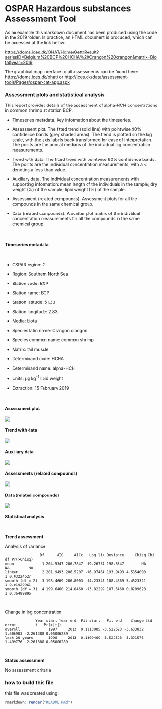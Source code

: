 OSPAR Hazardous substances Assessment Tool
================

As an example this markdown document has been produced using the code in
the 2019 folder. In practice, an HTML document is produced, which can be
accessed at the link below:

<https://dome.ices.dk/OHAT/Home/GettrResult?seriesID=Belgium%20BCP%20HCHA%20Crangon%20crangon&matrix=Biota&year=2019>

The graphical map interface to all assessments can be found here:
<https://dome.ices.dk/ohat/> or
<http://ices.dk/data/assessment-tools/Pages/ospar-cat-app.aspx>

### Assessment plots and statistical analysis

This report provides details of the assessment of alpha-HCH
concentrations in common shrimp at station BCP.

<ul>

<li class="gap">

Timeseries metadata. Key information about the timeseries.

</li>

<li class="gap">

Assessment plot. The fitted trend (solid line) with pointwise 90%
confidence bands (grey shaded areas). The trend is plotted on the log
scale, with the axis labels back-transformed for ease of interpretation.
The points are the annual medians of the individual log concentration
measurements.

</li>

<li class="gap">

Trend with data. The fitted trend with pointwise 90% confidence bands.
The points are the individual concentration measurements, with a \<
denoting a less-than value.

</li>

<li class="gap">

Auxiliary data. The individual concentration measurements with
supporting information: mean length of the individuals in the sample;
dry weight (%) of the sample; lipid weight (%) of the sample.

</li>

<li class="gap">

Assessment (related compounds). Assessment plots for all the compounds
in the same chemical group.

</li>

<li class="gap">

Data (related compounds). A scatter plot matrix of the individual
concentration measurements for all the compounds in the same chemical
group.

</li>

</ul>

<br>

#### Timeseries metadata

<br>

<ul>

<li>

OSPAR region: 2

</li>

<li>

Region: Southern North Sea

</li>

<li>

Station code: BCP

</li>

<li>

Station name: BCP

</li>

<li>

Station latitude: 51.33

</li>

<li class="gap">

Station longitude: 2.83

</li>

<li>

Media: biota

</li>

<li>

Species latin name: Crangon crangon

</li>

<li>

Species common name: common shrimp

</li>

<li class="gap">

Matrix: tail muscle

</li>

<li>

Determinand code: HCHA

</li>

<li>

Determinand name: alpha-HCH

</li>

<li class="gap">

Units: μg kg<sup>-1</sup> lipid weight

</li>

<li>

Extraction: 15 February 2019

</li>

</ul>

<br>

#### Assessment plot

![](README_files/figure-gfm/assessment_plot-1.png)<!-- -->

#### Trend with data

![](README_files/figure-gfm/data_plot-1.png)<!-- -->

#### Auxiliary data

![](README_files/figure-gfm/auxiliary_data-1.png)<!-- -->

#### Assessments (related compounds)

![](README_files/figure-gfm/multi_assessment-1.png)<!-- -->

#### Data (related compounds)

![](README_files/figure-gfm/multi_data-1.png)<!-- -->

#### Statistical analysis

<br>

**Trend assessment**

Analysis of variance

``` 
                Df      AIC     AICc   Log lik Deviance     Chisq Chi df Pr(>Chisq)
mean             1 204.5347 206.7847 -99.26734 198.5347        NA     NA         NA
linear           2 201.9493 206.5207 -96.97464 193.9493 4.5854093      1 0.03224527
smooth (df = 2)  3 198.4669 206.8003 -94.23347 188.4669 5.4823321      1 0.01920961
smooth (df = 3)  4 199.6460 214.0460 -93.82299 187.6460 0.8209623      1 0.36489896
```

<br>

Change in log concentration

``` 
              Year start Year end  Fit start   Fit end    Change Std error         t   Pr(>|t|)
overall             1997     2013  0.1113085 -3.522523 -3.633832  1.606903 -2.261388 0.05006289
last 20 years       1998     2013 -0.1309469 -3.522523 -3.391576  1.499776 -2.261388 0.05006289
```

<br>

**Status assessment**

No assessment criteria <br>

### how to build this file

this file was created using:

``` r
rmarkdown::render("README.Rmd")
```
